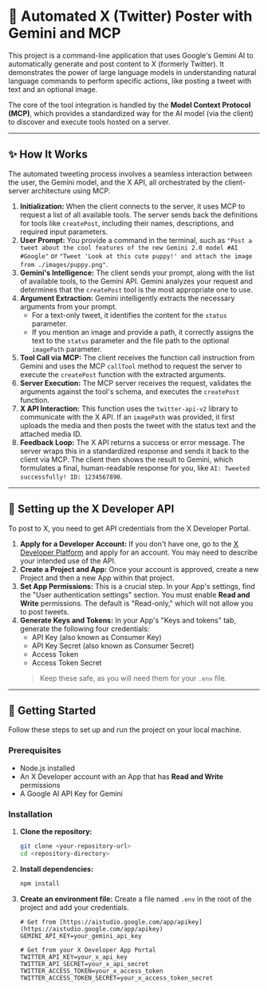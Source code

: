 # 🤖 Automated X (Twitter) Poster with Gemini and MCP

This project is a command-line application that uses Google's Gemini AI to automatically generate and post content to X (formerly Twitter). It demonstrates the power of large language models in understanding natural language commands to perform specific actions, like posting a tweet with text and an optional image.

The core of the tool integration is handled by the **Model Context Protocol (MCP)**, which provides a standardized way for the AI model (via the client) to discover and execute tools hosted on a server.

---

## ✨ How It Works

The automated tweeting process involves a seamless interaction between the user, the Gemini model, and the X API, all orchestrated by the client-server architecture using MCP.

1.  **Initialization:** When the client connects to the server, it uses MCP to request a list of all available tools. The server sends back the definitions for tools like `createPost`, including their names, descriptions, and required input parameters.
2.  **User Prompt:** You provide a command in the terminal, such as `"Post a tweet about the cool features of the new Gemini 2.0 model #AI #Google"` or `"Tweet 'Look at this cute puppy!' and attach the image from ./images/puppy.png"`.
3.  **Gemini's Intelligence:** The client sends your prompt, along with the list of available tools, to the Gemini API. Gemini analyzes your request and determines that the `createPost` tool is the most appropriate one to use.
4.  **Argument Extraction:** Gemini intelligently extracts the necessary arguments from your prompt.
    * For a text-only tweet, it identifies the content for the `status` parameter.
    * If you mention an image and provide a path, it correctly assigns the text to the `status` parameter and the file path to the optional `imagePath` parameter.
5.  **Tool Call via MCP:** The client receives the function call instruction from Gemini and uses the MCP `callTool` method to request the server to execute the `createPost` function with the extracted arguments.
6.  **Server Execution:** The MCP server receives the request, validates the arguments against the tool's schema, and executes the `createPost` function.
7.  **X API Interaction:** This function uses the `twitter-api-v2` library to communicate with the X API. If an `imagePath` was provided, it first uploads the media and then posts the tweet with the status text and the attached media ID.
8.  **Feedback Loop:** The X API returns a success or error message. The server wraps this in a standardized response and sends it back to the client via MCP. The client then shows the result to Gemini, which formulates a final, human-readable response for you, like `AI: Tweeted successfully! ID: 1234567890`.

---

## 🔑 Setting up the X Developer API

To post to X, you need to get API credentials from the X Developer Portal.

1.  **Apply for a Developer Account:** If you don't have one, go to the [X Developer Platform](https://developer.twitter.com/) and apply for an account. You may need to describe your intended use of the API.
2.  **Create a Project and App:** Once your account is approved, create a new Project and then a new App within that project.
3.  **Set App Permissions:** This is a crucial step. In your App's settings, find the "User authentication settings" section. You must enable **Read and Write** permissions. The default is "Read-only," which will not allow you to post tweets.
4.  **Generate Keys and Tokens:** In your App's "Keys and tokens" tab, generate the following four credentials:
    * API Key (also known as Consumer Key)
    * API Key Secret (also known as Consumer Secret)
    * Access Token
    * Access Token Secret
    > Keep these safe, as you will need them for your `.env` file.

---

## 🚀 Getting Started

Follow these steps to set up and run the project on your local machine.

### Prerequisites

* Node.js installed
* An X Developer account with an App that has **Read and Write** permissions
* A Google AI API Key for Gemini

### Installation

1.  **Clone the repository:**
    ```bash
    git clone <your-repository-url>
    cd <repository-directory>
    ```
2.  **Install dependencies:**
    ```bash
    npm install
    ```
3.  **Create an environment file:**
    Create a file named `.env` in the root of the project and add your credentials.
    ```env
    # Get from [https://aistudio.google.com/app/apikey](https://aistudio.google.com/app/apikey)
    GEMINI_API_KEY=your_gemini_api_key

    # Get from your X Developer App Portal
    TWITTER_API_KEY=your_x_api_key
    TWITTER_API_SECRET=your_x_api_secret
    TWITTER_ACCESS_TOKEN=your_x_access_token
    TWITTER_ACCESS_TOKEN_SECRET=your_x_access_token_secret
    ```
